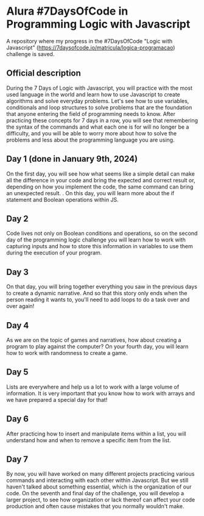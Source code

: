 # Alura #7DaysOfCode in Programming Logic with Javascript
 A repository where my progress in the #7DaysOfCode "Logic with Javascript" (https://7daysofcode.io/matricula/logica-programacao) challenge is saved. 
## Official description
 During the 7 Days of Logic with Javascript, you will practice with the most used language in the world and learn how to use Javascript to create algorithms and solve everyday problems. Let's see how to use variables, conditionals and loop structures to solve problems that are the foundation that anyone entering the field of programming needs to know. After practicing these concepts for 7 days in a row, you will see that remembering the syntax of the commands and what each one is for will no longer be a difficulty, and you will be able to worry more about how to solve the problems and less about the programming language you are using.
## Day 1 (done in January 9th, 2024)
 On the first day, you will see how what seems like a simple detail can make all the difference in your code and bring the expected and correct result or, depending on how you implement the code, the same command can bring an unexpected result. . On this day, you will learn more about the if statement and Boolean operations within JS.
## Day 2
 Code lives not only on Boolean conditions and operations, so on the second day of the programming logic challenge you will learn how to work with capturing inputs and how to store this information in variables to use them during the execution of your program.
## Day 3
 On that day, you will bring together everything you saw in the previous days to create a dynamic narrative. And so that this story only ends when the person reading it wants to, you'll need to add loops to do a task over and over again!
## Day 4
 As we are on the topic of games and narratives, how about creating a program to play against the computer? On your fourth day, you will learn how to work with randomness to create a game.
## Day 5
 Lists are everywhere and help us a lot to work with a large volume of information. It is very important that you know how to work with arrays and we have prepared a special day for that!
## Day 6
 After practicing how to insert and manipulate items within a list, you will understand how and when to remove a specific item from the list.
## Day 7
 By now, you will have worked on many different projects practicing various commands and interacting with each other within Javascript. But we still haven't talked about something essential, which is the organization of our code. On the seventh and final day of the challenge, you will develop a larger project, to see how organization or lack thereof can affect your code production and often cause mistakes that you normally wouldn't make.